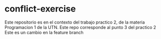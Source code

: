 # conflict-exercise
Este repositorio es en el contexto del trabajo practico 2, de la materia Programacion 1 de la UTN. Este repo corresponde al punto 3 del practico 2
Este es un cambio en la feature branch
